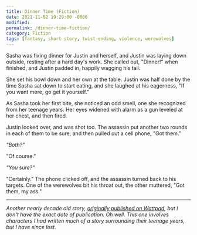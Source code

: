 ```yaml
---
title: Dinner Time (Fiction)
date: 2021-11-02 19:29:00 -0800
modified: 
permalink: /dinner-time-fiction/
category: Fiction
tags: [fantasy, short story, twist-ending, violence, werewolves]
---
```


Sasha was fixing dinner for Justin and herself, and Justin was laying down outside, resting after a hard day's work. She called out, "Dinner!" when finished, and Justin padded in, happily wagging his tail.

She set his bowl down and her own at the table. Justin was half done by the time Sasha sat down to start eating, and she laughed at his eagerness, "If you want more, go get it yourself."

As Sasha took her first bite, she noticed an odd smell, one she recognized from her teenage years. Her eyes widened with alarm as a gun leveled at her chest, and then fired.

Justin looked over, and was shot too. The assassin put another two rounds in each of them to be sure, and then pulled out a cell phone, "Got them."

*"Both?"*

"Of course."

*"You sure?"*

"Certainly." The phone clicked off, and the assassin turned back to his targets. One of the werewolves bit his throat out, the other muttered, "Got them, my ass."

---

_Another nearly decade old story, [originally published on Wattpad](https://www.wattpad.com/7070285), but I don't have the exact date of publication. Oh well. This one involves characters I had written much of a story surrounding their teenage years, but I have since lost._
